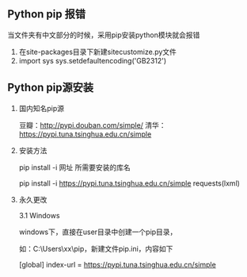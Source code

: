 ## Python pip 报错

当文件夹有中文部分的时候，采用pip安装python模块就会报错
1. 在site-packages目录下新建sitecustomize.py文件
2. import sys
   sys.setdefaultencoding('GB2312')

## Python pip源安装

1. 国内知名pip源

     豆瓣：http://pypi.douban.com/simple/
     清华：https://pypi.tuna.tsinghua.edu.cn/simple

2. 安装方法

   pip install -i 网址 所需要安装的库名

   pip install -i https://pypi.tuna.tsinghua.edu.cn/simple requests(lxml)

3. 永久更改

   3.1 Windows

   windows下，直接在user目录中创建一个pip目录，

   如：C:\Users\xx\pip，新建文件pip.ini，内容如下

    [global]
    index-url = https://pypi.tuna.tsinghua.edu.cn/simple